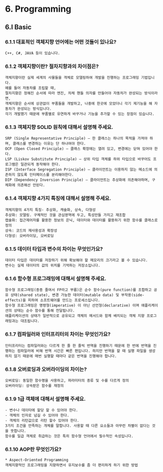 # 6. Programming
## 6.l Basic
### 6.1.1 대표적인 객체지향 언어에는 어떤 것들이 있나요?
```
C++, C#, JAVA 등이 있습니다.
```
### 6.1.2 객체지향이란? 절차지향과의 차이점은?
```
객체지향이란 실제 세계의 사물들을 객체로 모델링하여 개발을 진행하는 프로그래밍 기법입니다. 
예를 들어 자동차를 조립할 때, 
절차지향은 정해진 순서에 따라 엔진, 차체 핸들 의자를 만들어야 자동차가 완성되는 방식이라면,
객체지향은 순서에 상관없이 부품들을 개발하고, 나중에 한곳에 모았더니 각기 제기능을 해 자동차가 완성되는 방식입니다.
각기 개발했기 때문에 부품별로 유연하게 바꾸거나 기능을 추가할 수 있는 장점이 있습니다.
```
### 6.1.3 객체지향 SOLID 원칙에 대해서 설명해 주세요.
```
SRP (Single Representative Principle) – 한 클래스는 하나의 목적을 가져야 하며, 클래스를 변경하는 이유는 단 하나여야 한다.
OCP (Open Closed Principle) – 클래스 확장에는 열려 있고, 변경에는 닫혀 있어야 한다.
LSP (Liskov Substitute Principle) – 상위 타입 객체를 하위 타입으로 바꾸어도 프로그램은 일관되게 동작해야 한다.
ISP (Interface Segregation Principle) – 클라이언트는 이용하지 않는 메소드에 의존하지 않도록 인터페이스를 분리해야한다.
DIP (Dependency Inversion Principle) – 클라이언트는 추상화에 의존해야하며, 구체화에 의존해선 안된다.
```
### 6.1.4 객체지향 4가지 특징에 대해서 설명해 주세요.
```
객체지향의 4가지 특징- 추상화, 캐슐화, 상속, 다형성
추상화: 모델링. 구체적인 것을 관심영역에 두고, 특성만들 가지고 재조합
캡슐화: 접근제어자를 활용한 정보의 은닉, 데이터와 데이터를 활용하기 위한 함수를 클래스로 정의
상속: 코드의 재사용성과 확장성
다형성: 오버라이딩, 오버로딩
```
### 6.1.5 데이터 타입과 변수의 차이는 무엇인가요?
```
데이터 타입은 데이터를 저장하기 위해 확보해야 할 메모리의 크기라고 볼 수 있습니다. 
변수는 실제 데이터의 값의 위치를 기억하는 저장소입니다.
```
### 6.1.6 함수형 프로그래밍에 대해서 설명해 주세요.
```
함수형 프로그래밍(종종 줄여서 FP라고 부름)은 순수 함수(pure function)를 조합하고 공유 상태(shared state), 변경 가능한 데이터(mutable data) 및 부작용(side-effects)을 피하여 소프트웨어를 만드는 프로세스입니다. 
함수형 프로그래밍은 명령형(imperative) 이 아닌 선언형(declarative) 이며 애플리케이션의 상태는 순수 함수를 통해 전달됩니다. 
애플리케이션의 상태가 일반적으로 공유되고 객체의 메서드와 함께 배치되는 객체 지향 프로그래밍과는 대조됩니다.
```
### 6.1.7 컴파일러와 인터프리터의 차이는 무엇인가요?
```
인터프리터는 컴파일러와는 다르게 한 줄 한 줄씩 번역을 진행하기 때문에 한 번에 번역을 진행하는 컴파일러에 비해 번역 시간은 빠른 편입니다. 하지만 번역을 할 때 실행 파일을 생성하지 않기 때문에 매번 실행할 때마다 같은 번역을 진행해야 합니다.
```
### 6.1.8 오버로딩과 오버라이딩의 차이는?
```
오버로딩: 동일한 함수명을 사용하고, 파라미터의 종류 및 수를 다르게 정의
오버라이딩: 상속받은 함수를 재정의
```
### 6.1.9 1급 객체에 대해서 설명해 주세요.
```
- 변수나 데이타에 할당 할 수 있어야 한다.
- 객체의 인자로 넘길 수 있어야 한다.
- 객체의 리턴값으로 리턴 할수 있어야 한다.
3가지 조건을 만족하는 개체를 말합니다. 사용할 때 다른 요소들과 아무런 차별이 없다는 것을 뜻합니다.
함수를 일급 객체로 취급하는 것은 특히 함수형 언어에서 필수적인 속성입니다.
```
### 6.1.10 AOP란 무엇인가요?
```
* Aspect-Oriented Programming
객체지향적인 프로그래밍을 지향하면서 유지보수를 좀 더 편리하게 하기 위한 방법
```
